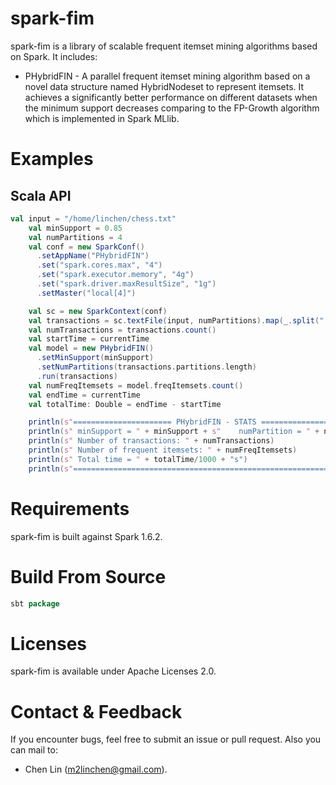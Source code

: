 # spark-fim
spark-fim is a library of scalable frequent itemset mining algorithms based on Spark. It includes:
  + PHybridFIN - A parallel frequent itemset mining algorithm based on a novel data structure named HybridNodeset to represent itemsets. It achieves a significantly better performance on different datasets when the minimum support decreases comparing to the FP-Growth algorithm which is implemented in Spark MLlib.

# Examples
## Scala API
```scala
val input = "/home/linchen/chess.txt"
    val minSupport = 0.85
    val numPartitions = 4
    val conf = new SparkConf()
      .setAppName("PHybridFIN")
      .set("spark.cores.max", "4")
      .set("spark.executor.memory", "4g")
      .set("spark.driver.maxResultSize", "1g")
      .setMaster("local[4]")

    val sc = new SparkContext(conf)
    val transactions = sc.textFile(input, numPartitions).map(_.split(" ")).cache()
    val numTransactions = transactions.count()
    val startTime = currentTime
    val model = new PHybridFIN()
      .setMinSupport(minSupport)
      .setNumPartitions(transactions.partitions.length)
      .run(transactions)
    val numFreqItemsets = model.freqItemsets.count()
    val endTime = currentTime
    val totalTime: Double = endTime - startTime

    println(s"====================== PHybridFIN - STATS ===========================")
    println(s" minSupport = " + minSupport + s"    numPartition = " + numPartitions)
    println(s" Number of transactions: " + numTransactions)
    println(s" Number of frequent itemsets: " + numFreqItemsets)
    println(s" Total time = " + totalTime/1000 + "s")
    println(s"=====================================================================")
```

# Requirements
spark-fim is built against Spark 1.6.2.

# Build From Source
```scala
sbt package
```

# Licenses
spark-fim is available under Apache Licenses 2.0.

# Contact & Feedback
If you encounter bugs, feel free to submit an issue or pull request. Also you can mail to:
+ Chen Lin (m2linchen@gmail.com).